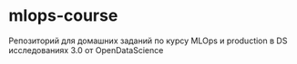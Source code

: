 # mlops-course
Репозиторий для домашних заданий по курсу MLOps и production в DS исследованиях 3.0 от OpenDataScience
